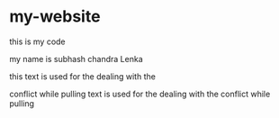 # my-website

this is my code

my name is subhash chandra Lenka

this text is used for the dealing with the 

conflict while pulling
text is used for the  dealing with the conflict while pulling

